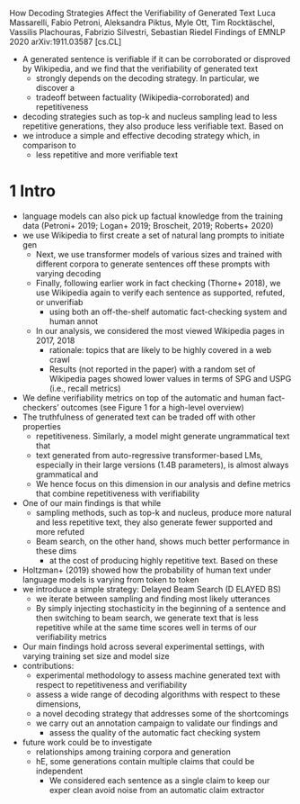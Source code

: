 How Decoding Strategies Affect the Verifiability of Generated Text
Luca Massarelli, Fabio Petroni, Aleksandra Piktus, Myle Ott, Tim Rocktäschel,
  Vassilis Plachouras, Fabrizio Silvestri, Sebastian Riedel
Findings of EMNLP 2020 arXiv:1911.03587 [cs.CL]

* A generated sentence is verifiable if it can be corroborated or disproved by
  Wikipedia, and we find that the verifiability of generated text
  * strongly depends on the decoding strategy.  In particular, we discover a
  * tradeoff between factuality (Wikipedia-corroborated) and repetitiveness
* decoding strategies such as top-k and nucleus sampling lead to
  less repetitive generations, they also produce less verifiable text.  Based on
* we introduce a simple and effective decoding strategy which, in comparison to
  * less repetitive and more verifiable text

# 1 Intro

* language models can also pick up factual knowledge from the training data
  (Petroni+ 2019; Logan+ 2019; Broscheit, 2019; Roberts+ 2020)
* we use Wikipedia to first create a set of natural lang prompts to initiate gen
  * Next, we use transformer models of various sizes and trained with different
    corpora to generate sentences off these prompts with varying decoding
  * Finally, following earlier work in fact checking (Thorne+ 2018), we use
    Wikipedia again to verify each sentence as supported, refuted, or unverifiab
    * using both an off-the-shelf automatic fact-checking system and human annot
  * In our analysis, we considered the most viewed Wikipedia pages in 2017, 2018
    * rationale: topics that are likely to be highly covered in a web crawl
    * Results (not reported in the paper) with a random set of Wikipedia pages
      showed lower values in terms of SPG and USPG (i.e., recall metrics)
* We define verifiability metrics on top of the automatic and human
  fact-checkers’ outcomes (see Figure 1 for a high-level overview)
* The truthfulness of generated text can be traded off with other properties
  * repetitiveness. Similarly, a model might generate ungrammatical text that
  * text generated from auto-regressive transformer-based LMs, especially in
    their large versions (1.4B parameters), is almost always grammatical and
  * We hence focus on this dimension in our analysis and define metrics that
    combine repetitiveness with verifiability
* One of our main findings is that while
  * sampling methods, such as top-k and nucleus, produce more natural and less
    repetitive text, they also generate fewer supported and more refuted
  * Beam search, on the other hand, shows much better performance in these dims
    * at the cost of producing highly repetitive text. Based on these
* Holtzman+ (2019) showed how the probability of human text under language
  models is varying from token to token
* we introduce a simple strategy: Delayed Beam Search (D ELAYED BS)
  * we iterate between sampling and finding most likely utterances
  * By simply injecting stochasticity in the beginning of a sentence and then
    switching to beam search, we generate text that is less repetitive while at
    the same time scores well in terms of our verifiability metrics
* Our main findings hold across several experimental settings, with varying
  training set size and model size
* contributions:
  * experimental methodology to assess machine generated text with respect to
    repetitiveness and verifiability
  * assess a wide range of decoding algorithms with respect to these dimensions,
  * a novel decoding strategy that addresses some of the shortcomings
  * we carry out an annotation campaign to validate our findings and
    * assess the quality of the automatic fact checking system
* future work could be to investigate
  * relationships among training corpora and generation
  * hE, some generations contain multiple claims that could be independent
    * We considered each sentence as a single claim to keep our exper clean
      avoid noise from an automatic claim extractor
